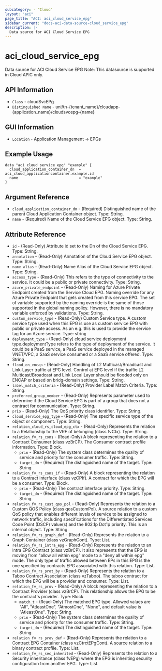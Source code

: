 ```yaml
---
subcategory: - "Cloud"
layout: "aci"
page_title: "ACI: aci_cloud_service_epg"
sidebar_current: "docs-aci-data-source-cloud_service_epg"
description: |-
  Data source for ACI Cloud Service EPG
---
```


# aci_cloud_service_epg #

Data source for ACI Cloud Service EPG
Note: This datasource is supported in Cloud APIC only.

## API Information ##

* `Class` - cloudSvcEPg
* `Distinguished Name` - uni/tn-{tenant_name}/cloudapp-{application_name}/cloudsvcepg-{name}

## GUI Information ##

* `Location` - Application Management -> EPGs


## Example Usage ##

```hcl
data "aci_cloud_service_epg" "example" {
  cloud_application_container_dn  = aci_cloud_applicationcontainer.example.id
  name                            = "example"
}
```

## Argument Reference ##

* `cloud_application_container_dn` - (Required) Distinguished name of the parent Cloud Application Container object. Type: String.
* `name` - (Required) Name of the Cloud Service EPG object. Type: String.

## Attribute Reference ##
* `id` - (Read-Only) Attribute id set to the Dn of the Cloud Service EPG. Type: String.
* `annotation` - (Read-Only) Annotation of the Cloud Service EPG object. Type: String.
* `name_alias` - (Read-Only) Name Alias of the Cloud Service EPG object. Type: String.
* `access_type` - (Read-Only) This refers to the type of connectivity to the service. It could be a public or private connectivity. Type: String.
* `azure_private_endpoint` - (Read-Only) Naming for Azure Private Endpoint created from the Service Cloud EPG. Naming override for any Azure Private Endpoint that gets created from this service EPG. The set of variable supported by the naming override is the same of those supported in the global naming policy. However, there is no mandatory variable enforced by validations. Type: String.
* `custom_service_type` - (Read-Only) Custom Service type. A custom service type used when this EPG is use as custom service EPG with public or private access. As an e.g. this is used to provide the service tag for an Azure service. Type: string
* `deployment_type` - (Read-Only) cloud service deployment type.deploymentType refers to the type of deployment of the service. It could be a PaaS service, a PaaS service deployed in the managed VNET/VPC, a SaaS service consumed or a SaaS service offered. Type: String.
* `flood_on_encap` - (Read-Only) Handling of L2 Multicast/Broadcast and Link-Layer traffic at EPG level. Control at EPG level if the traffic L2 Multicast/Broadcast and Link Local Layer should be flooded only on ENCAP or based on bridg-domain settings. Type: String.
* `label_match_criteria` - (Read-Only) Provider Label Match Criteria. Type: String.
* `preferred_group_member` - (Read-Only) Represents parameter used to determine if the Cloud Service EPG is part of a group that does not a contract for communication. Type: String.
* `prio` - (Read-Only) The QoS priority class identifier. Type: String.
* `cloud_service_epg_type` - (Read-Only) The specific service type of the object or component. Type: String.
* `relation_cloud_rs_cloud_epg_ctx` - (Read-Only) Represents the relation to a Relationship to the VRF of belonging (class fvCtx). Type: String.
* `relation_fv_rs_cons` - (Read-Only) A block representing the relation to a Contract Consumer (class vzBrCP). The Consumer contract profile information. Type: Block.
  * `prio` - (Read-Only) The system class determines the quality of service and priority for the consumer traffic. Type: String.
  * `target_dn` - (Required) The distinguished name of the target. Type: String
* `relation_fv_rs_cons_if` - (Read-Only) A block representing the relation to a Contract Interface (class vzCPIf). A contract for which the EPG will be a consumer. Type: Block.
  * `prio` - (Read-Only) The contract interface priority. Type: String.
  * `target_dn` - (Required) The distinguished name of the target. Type: String
* `relation_fv_rs_cust_qos_pol` - (Read-Only) Represents the relation to a Custom QOS Policy (class qosCustomPol). A source relation to a custom QoS policy that enables different levels of service to be assigned to network traffic, including specifications for the Differentiated Services Code Point (DSCP) value(s) and the 802.1p Dot1p priority. This is an internal object. Type: String.
* `relation_fv_rs_graph_def` - (Read-Only) Represents the relation to a Graph Container (class vzGraphCont). Type: List.
* `relation_fv_rs_intra_epg` - (Read-Only) Represents the relation to an Intra EPG Contract (class vzBrCP). It also represents that the EPG is moving from "allow all within epg" mode to a "deny all within epg" mode. The only type of traffic allowed between EPs in this EPG is the one specified by contracts EPG associated with this relation. Type: List.
* `relation_fv_rs_prot_by` - (Read-Only) Represents the relation to a Taboo Contract Association (class vzTaboo). The taboo contract for which the EPG will be a provider and consumer. Type: List.
* `relation_fv_rs_prov` - (Read-Only) A block representing the relation to a Contract Provider (class vzBrCP). This relationship allows the EPG to be the contract's provider. Type: Block.
  * `match_t` - (Read-Only) The matched EPG type. Allowed values are "All", "AtleastOne", "AtmostOne", "None", and default value is "AtleastOne". Type: String.
  * `prio` - (Read-Only) The system class determines the quality of service and priority for the consumer traffic. Type: String.
  * `target_dn` - (Required) The distinguished name of the target. Type: String
* `relation_fv_rs_prov_def` - (Read-Only) Represents the relation to a Contract EPG Container (class vzCtrctEPgCont). A source relation to a binary contract profile. Type: List.
* `relation_fv_rs_sec_inherited` - (Read-Only) Represents the relation to a Security inheritance (class fvEPg) where the EPG is inheriting security configuration from another EPG. Type: List.